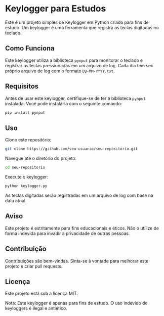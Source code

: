 # Keylogger para Estudos

Este é um projeto simples de Keylogger em Python criado para fins de estudo. Um keylogger é uma ferramenta que registra as teclas digitadas no teclado.

## Como Funciona

Este keylogger utiliza a biblioteca `pynput` para monitorar o teclado e registrar as teclas pressionadas em um arquivo de log. Cada dia tem seu próprio arquivo de log com o formato `DD-MM-YYYY.txt`.

## Requisitos

Antes de usar este keylogger, certifique-se de ter a biblioteca `pynput` instalada. Você pode instalá-la com o seguinte comando:

```bash
pip install pynput
```

## Uso

Clone este repositório:

```bash
git clone https://github.com/seu-usuario/seu-repositorio.git
````

Navegue até o diretório do projeto:

```bash
cd seu-repositorio
```

Execute o keylogger:

```bash
python keylogger.py
```

As teclas digitadas serão registradas em um arquivo de log com base na data atual.

## Aviso
Este projeto é estritamente para fins educacionais e éticos. Não o utilize de forma indevida para invadir a privacidade de outras pessoas.

## Contribuição
Contribuições são bem-vindas. Sinta-se à vontade para melhorar este projeto e criar pull requests.

## Licença
Este projeto está sob a licença MIT.

Nota: Este keylogger é apenas para fins de estudo. O uso indevido de keyloggers é ilegal e antiético.

